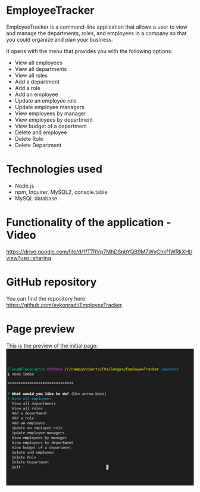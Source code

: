 # EmployeeTracker

EmployeeTracker is a command-line application that allows a user to view and manage the departments, roles, and employees in a company so that you could organize and plan your business. 

It opens with the menu that provides you with the following options:
  * View all employees
  * View all departments
  * View all roles
  * Add a department
  * Add a role
  * Add an employee
  * Update an employee role
  * Update employee managers
  * View employees by manager
  * View employees by department
  * View budget of a department
  * Delete and employee
  * Delete Role
  * Delete Department

# Technologies used

* Node.js
* npm, Inquirer, MySQL2, console.table
* MySQL database

# Functionality of the application - Video

https://drive.google.com/file/d/1fT7RVp7MhDSnbYQB9M7WyChkf1WRkXHI/view?usp=sharing

# GitHub repository

You can find the repository here: https://github.com/evkonradi/EmployeeTracker.

# Page preview

This is the preview of the initial page:
<img src="./PagePreview.jpg">

